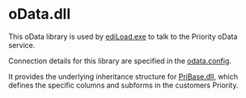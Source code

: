 # oData.dll

This oData library is used by [ediLoad.exe](https://github.com/MedatechUK/MedatechEDI/tree/master/ediLoad) to talk to the Priority oData service.

Connection details for this library are specified in the [odata.config](https://github.com/MedatechUK/MedatechEDI/blob/master/ediLoad/Resources/odata.config).

It provides the underlying inheritance structure for [PriBase.dll](https://github.com/MedatechUK/MedatechEDI/tree/master/PriorityForms), which defines the specific columns and subforms in the customers Priority.